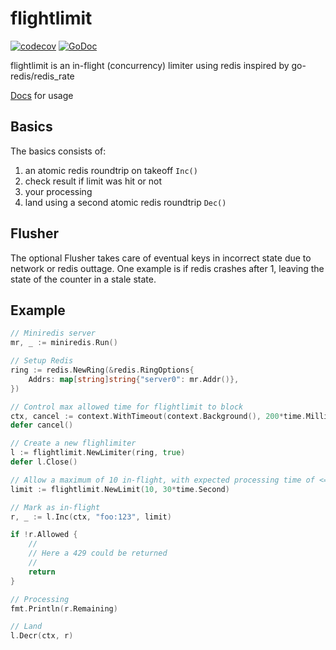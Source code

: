 # flightlimit
[![codecov](https://codecov.io/gh/mollerdaniel/flightlimit/branch/master/graph/badge.svg)](https://codecov.io/gh/mollerdaniel/flightlimit)
[![GoDoc](https://godoc.org/github.com/mollerdaniel/flightlimit?status.svg)](https://godoc.org/github.com/mollerdaniel/flightlimit)

flightlimit is an in-flight (concurrency) limiter using redis inspired by go-redis/redis_rate

[Docs](https://godoc.org/github.com/mollerdaniel/flightlimit) for usage

## Basics

The basics consists of:
1. an atomic redis roundtrip on takeoff `Inc()`
2. check result if limit was hit or not
3. your processing
4. land using a second atomic redis roundtrip `Dec()`

## Flusher

The optional Flusher takes care of eventual keys in incorrect state due to network or redis outtage. One example is if redis crashes after 1, leaving the state of the counter in a stale state.

## Example

```go
// Miniredis server
mr, _ := miniredis.Run()

// Setup Redis
ring := redis.NewRing(&redis.RingOptions{
    Addrs: map[string]string{"server0": mr.Addr()},
})

// Control max allowed time for flightlimit to block
ctx, cancel := context.WithTimeout(context.Background(), 200*time.Millisecond)
defer cancel()

// Create a new flighlimiter
l := flightlimit.NewLimiter(ring, true)
defer l.Close()

// Allow a maximum of 10 in-flight, with expected processing time of <= 30 Seconds
limit := flightlimit.NewLimit(10, 30*time.Second)

// Mark as in-flight
r, _ := l.Inc(ctx, "foo:123", limit)

if !r.Allowed {
    //
    // Here a 429 could be returned
    //
    return
}

// Processing
fmt.Println(r.Remaining)

// Land
l.Decr(ctx, r)
```
